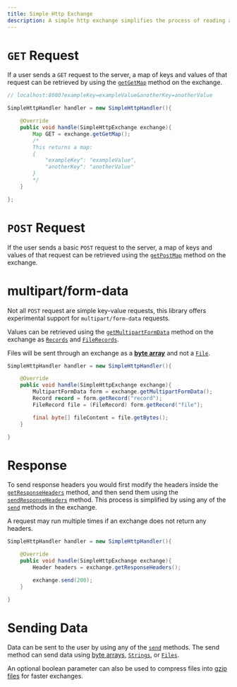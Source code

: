 ```yaml
---
title: Simple Http Exchange
description: A simple http exchange simplifies the process of reading and writing to the exchange.
---
```


# `GET` Request

If a user sends a `GET` request to the server, a map of keys and values of that request can be retrieved by using the [`getGetMap`](/simplehttpserver/javadoc/simplehttpserver/com/kttdevelopment/simplehttpserver/SimpleHttpExchange.html#getGetMap()) method on the exchange.

```java
// localhost:8080?exampleKey=exampleValue&anotherKey=anotherValue

SimpleHttpHandler handler = new SimpleHttpHandler(){

    @Override
    public void handle(SimpleHttpExchange exchange){
        Map GET = exchange.getGetMap();
        /*
        This returns a map:
        {
            "exampleKey": "exampleValue",
            "anotherKey": "anotherValue"
        }
        */
    }

};
```

# `POST` Request

If the user sends a basic `POST` request to the server, a map of keys and values of that request can be retrieved using the [`getPostMap`](/simplehttpserver/javadoc/simplehttpserver/com/kttdevelopment/simplehttpserver/SimpleHttpExchange.html#getPostMap()) method on the exchange.

# multipart/form-data

Not all `POST` request are simple key-value requests, this library offers experimental support for `multipart/form-data` requests.

Values can be retrieved using the [`getMultipartFormData`](/simplehttpserver/javadoc/simplehttpserver/com/kttdevelopment/simplehttpserver/SimpleHttpExchange.html#getMultipartFormData()) method on the exchange as [`Records`](/simplehttpserver/javadoc/simplehttpserver/com/kttdevelopment/simplehttpserver/Record.html) and [`FileRecords`](/simplehttpserver/javadoc/simplehttpserver/com/kttdevelopment/simplehttpserver/FileRecord.html).

Files will be sent through an exchange as a [**byte array**](https://docs.oracle.com/en/java/javase/11/docs/api/java.base/java/lang/Byte.html) and not a [`File`](https://docs.oracle.com/en/java/javase/11/docs/api/java.base/java/io/File.html).

```java
SimpleHttpHandler handler = new SimpleHttpHandler(){

    @Override
    public void handle(SimpleHttpExchange exchange){
        MultipartFormData form = exchange.getMultipartFormData();
        Record record = form.getRecord("record");
        FileRecord file = (FileRecord) form.getRecord("file");

        final byte[] fileContent = file.getBytes();
    }

}
```

# Response

To send response headers you would first modify the headers inside the [`getResponseHeaders`](/simplehttpserver/javadoc/simplehttpserver/com/kttdevelopment/simplehttpserver/SimpleHttpExchange.html#getResponseHeaders()) method, and then send them using the [`sendResponseHeaders`](/simplehttpserver/javadoc/simplehttpserver/com/kttdevelopment/simplehttpserver/SimpleHttpExchange.html#sendResponseHeaders(int,long)) method. This process is simplified by using any of the [`send`](/simplehttpserver/exchange/simple-http-exchange#sending-data) methods in the exchange.

A request may run multiple times if an exchange does not return any headers.

```java
SimpleHttpHandler handler = new SimpleHttpHandler(){

    @Override
    public void handle(SimpleHttpExchange exchange){
        Header headers = exchange.getResponseHeaders();

        exchange.send(200);
    }

}
```

# Sending Data

Data can be sent to the user by using any of the [`send`](/simplehttpserver/javadoc/simplehttpserver/com/kttdevelopment/simplehttpserver/SimpleHttpExchange.html#send(int)) methods. The send method can send data using [byte arrays](https://docs.oracle.com/en/java/javase/11/docs/api/java.base/java/lang/Byte.html), [`Strings`](https://docs.oracle.com/en/java/javase/11/docs/api/java.base/java/lang/String.html), or [`Files`](https://docs.oracle.com/en/java/javase/11/docs/api/java.base/java/io/File.html).

An optional boolean parameter can also be used to compress files into [gzip files](/simplehttpserver/javadoc/simplehttpserver/com/kttdevelopment/simplehttpserver/SimpleHttpExchange.html#send(java.io.File,boolean)) for faster exchanges.